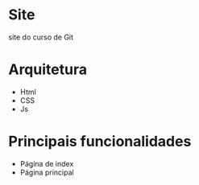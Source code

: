 #  Site
site do curso de Git

# Arquitetura 

* Html 
* CSS
* Js

# Principais funcionalidades

* Página de index
* Página principal